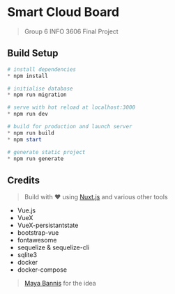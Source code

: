 # Smart Cloud Board

> Group 6 INFO 3606 Final Project

## Build Setup

``` powershell
# install dependencies
* npm install

# initialise database
* npm run migration

# serve with hot reload at localhost:3000
* npm run dev

# build for production and launch server
* npm run build
* npm start

# generate static project
* npm run generate
```

## Credits

> Build with ❤️ using [Nuxt.js](https://nuxtjs.org) and various other tools

* Vue.js
* VueX
* VueX-persistantstate
* bootstrap-vue
* fontawesome
* sequelize & sequelize-cli
* sqlite3
* docker
* docker-compose

> [Maya Bannis](https://github.com/Mibzahoy) for the idea